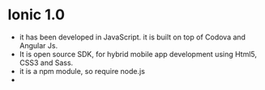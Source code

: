 # Ionic 1.0

* it has been developed in JavaScript. it is built on top of Codova and Angular Js.
* It is open source SDK, for hybrid mobile app development using Html5, CSS3 and Sass.
* it is a npm module, so require node.js
* 


